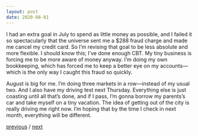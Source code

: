 ```yaml
---
layout: post
date: 2020-08-01
---
```


I had an extra goal in July to spend as little money as possible, and I failed it so spectacularly that the universe sent me a $288 fraud charge and made me cancel my credit card. So I’m revising that goal to be less absolute and more flexible. I should know this; I’ve done enough CBT. My tiny business is forcing me to be more aware of money anyway. I’m doing my own bookkeeping, which has forced me to keep a better eye on my accounts—which is the only way I caught this fraud so quickly.

August is big for me. I’m doing three markets in a row—instead of my usual two. And I also have my driving test next Thursday. Everything else is just coasting until all that’s done, and if I pass, I’m gonna borrow my parents’s car and take myself on a tiny vacation. The idea of getting out of the city is really driving me right now. I’m hoping that by the time I check in next month, everything will be different.

<a href="{{page.previous.url}}">previous</a> / <a href="{{page.next.url}}">next</a>
